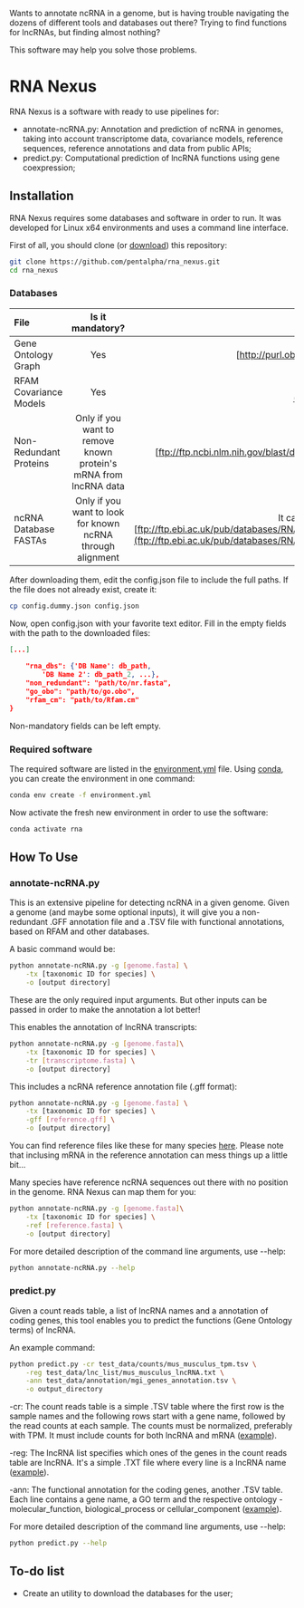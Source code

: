 Wants to annotate ncRNA in a genome, but is having trouble navigating the dozens of different tools and databases out there? Trying to find functions for lncRNAs, but finding almost nothing? 

This software may help you solve those problems.

# RNA Nexus

RNA Nexus is a software with ready to use pipelines for:

- annotate-ncRNA.py: Annotation and prediction of ncRNA in genomes, taking into account transcriptome data, covariance models, reference sequences, reference annotations and data from public APIs;
- predict.py: Computational prediction of lncRNA functions using gene coexpression;

## Installation

RNA Nexus requires some databases and software in order to run. It was developed for Linux x64 environments and uses a command line interface.

First of all, you should clone (or [download](https://github.com/pentalpha/rna_nexus/archive/master.zip)) this repository:

```sh
git clone https://github.com/pentalpha/rna_nexus.git
cd rna_nexus
```
### Databases

|File|Is it mandatory?|Download Link|
|:-|:-:|-:|
|Gene Ontology Graph | Yes | [http://purl.obolibrary.org/obo/go.obo](http://purl.obolibrary.org/obo/go.obo) |
|RFAM Covariance Models | Yes | [ftp://ftp.ebi.ac.uk/pub/databases/Rfam/CURRENT/Rfam.cm.gz](ftp://ftp.ebi.ac.uk/pub/databases/Rfam/CURRENT/Rfam.cm.gz) |
|Non-Redundant Proteins | Only if you want to remove known protein's mRNA from lncRNA data | [ftp://ftp.ncbi.nlm.nih.gov/blast/db/FASTA/nr.gz](ftp://ftp.ncbi.nlm.nih.gov/blast/db/FASTA/nr.gz) |
|ncRNA Database FASTAs | Only if you want to look for known ncRNA through alignment | It can be ANY .fasta file. We suggest using RNA Central's database: [ftp://ftp.ebi.ac.uk/pub/databases/RNAcentral/current_release/sequences/rnacentral_active.fasta.gz](ftp://ftp.ebi.ac.uk/pub/databases/RNAcentral/current_release/sequences/rnacentral_active.fasta.gz) |

After downloading them, edit the config.json file to include the full paths. If the file does not already exist, create it:

```sh
cp config.dummy.json config.json
```

Now, open config.json with your favorite text editor. Fill in the empty fields with the path to the downloaded files:

```json
[...]
    
    "rna_dbs": {'DB Name': db_path, 
        'DB Name 2': db_path_2, ...},
    "non_redundant": "path/to/nr.fasta",
    "go_obo": "path/to/go.obo",
    "rfam_cm": "path/to/Rfam.cm"
}
```

Non-mandatory fields can be left empty.

### Required software

The required software are listed in the [environment.yml](environment.yml) file. Using [conda](https://docs.conda.io/en/latest/miniconda.html), you can create the environment in one command:

```sh
conda env create -f environment.yml
```

Now activate the fresh new environment in order to use the software:

```sh
conda activate rna
```

## How To Use

### annotate-ncRNA.py

This is an extensive pipeline for detecting ncRNA in a given genome. Given a genome (and maybe some optional inputs), it will give you a non-redundant .GFF annotation file and a .TSV file with functional annotations, based on RFAM and other databases.

A basic command would be:

```sh
python annotate-ncRNA.py -g [genome.fasta] \
    -tx [taxonomic ID for species] \
    -o [output directory]
```

These are the only required input arguments. But other inputs can be passed in order to make the annotation a lot better!

This enables the annotation of lncRNA transcripts:
```sh
python annotate-ncRNA.py -g [genome.fasta]\
    -tx [taxonomic ID for species] \
    -tr [transcriptome.fasta] \
    -o [output directory]
```

This includes a ncRNA reference annotation file (.gff format):
```sh
python annotate-ncRNA.py -g [genome.fasta] \
    -tx [taxonomic ID for species] \
    -gff [reference.gff] \
    -o [output directory]
```
You can find reference files like these for many species [here](ftp://ftp.ebi.ac.uk/pub/databases/RNAcentral/current_release/genome_coordinates/gff3/). Please note that inclusing mRNA in the reference annotation can mess things up a little bit...

Many species have reference ncRNA sequences out there with no position in the genome. RNA Nexus can map them for you:
```sh
python annotate-ncRNA.py -g [genome.fasta]\
    -tx [taxonomic ID for species] \
    -ref [reference.fasta] \
    -o [output directory]
```

For more detailed description of the command line arguments, use --help:
```sh
python annotate-ncRNA.py --help
```

### predict.py

Given a count reads table, a list of lncRNA names and a annotation of coding genes, this tool enables you to predict the functions (Gene Ontology terms) of lncRNA.

An example command:
```sh
python predict.py -cr test_data/counts/mus_musculus_tpm.tsv \
    -reg test_data/lnc_list/mus_musculus_lncRNA.txt \
    -ann test_data/annotation/mgi_genes_annotation.tsv \
    -o output_directory
```

-cr: The count reads table is a simple .TSV table where the first row is the sample names and the following rows start with a gene name, followed by the read counts at each sample. The counts must be normalized, preferably with TPM. It must include counts for both lncRNA and mRNA ([example](test_data/counts/mus_musculus_tpm.tsv)).

-reg: The lncRNA list specifies which ones of the genes in the count reads table are lncRNA. It's a simple .TXT file where every line is a lncRNA name ([example](test_data/lnc_list/mus_musculus_lncRNA.txt)).

-ann: The functional annotation for the coding genes, another .TSV table. Each line contains a gene name, a GO term and the respective ontology - molecular_function, biological_process or cellular_component ([example](test_data/annotation/mgi_genes_annotation.tsv)).

For more detailed description of the command line arguments, use --help:
```sh
python predict.py --help
```

## To-do list

- Create an utility to download the databases for the user;
